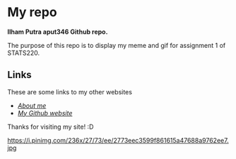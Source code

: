 # My repo

**Ilham Putra aput346 Github repo.**

The purpose of this repo is to display my meme and gif for assignment 1 of STATS220.

## Links

These are some links to my other websites
- *[About me](https://github.com/aput346/stats220/blob/main/index.md)*
- *[My Github website](https://github.com/aput346/stats220)*

Thanks for visiting my site! :D

https://i.pinimg.com/236x/27/73/ee/2773eec3599f861615a47688a9762ee7.jpg
